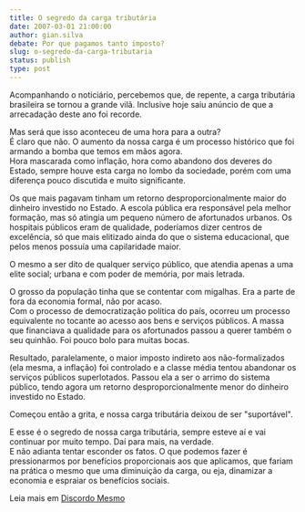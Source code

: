 ```yaml
---
title: O segredo da carga tributária
date: 2007-03-01 21:00:00
author: gian.silva
debate: Por que pagamos tanto imposto?
slug: o-segredo-da-carga-tributaria
status: publish 
type: post
---
```


Acompanhando o noticiário, percebemos que, de repente, a carga tributária brasileira se tornou a grande vilã. Inclusive hoje saiu anúncio de que a arrecadação deste ano foi recorde.  
  
Mas será que isso aconteceu de uma hora para a outra?  
É claro que não. O aumento da nossa carga é um processo histórico que foi armando a bomba que temos em mãos agora.  
Hora mascarada como inflação, hora como abandono dos deveres do Estado, sempre houve esta carga no lombo da sociedade, porém com uma diferença pouco discutida e muito significante.  
  
Os que mais pagavam tinham um retorno desproporcionalmente maior do dinheiro investido no Estado. A escola pública era responsável pela melhor formação, mas só atingia um pequeno número de afortunados urbanos. Os hospitais públicos eram de qualidade, poderíamos dizer centros de excelência, só que mais elitizado ainda do que o sistema educacional, que pelos menos possuía uma capilaridade maior.  
  
O mesmo a ser dito de qualquer serviço público, que atendia apenas a uma elite social; urbana e com poder de memória, por mais letrada.  
  
O grosso da população tinha que se contentar com migalhas. Era a parte de fora da economia formal, não por acaso.  
Com o processo de democratização política do país, ocorreu um processo equivalente no tocante ao acesso aos bens e serviços públicos. A massa que financiava a qualidade para os afortunados passou a querer também o seu quinhão. Foi pouco bolo para muitas bocas.  
  
Resultado, paralelamente, o maior imposto indireto aos não-formalizados (ela mesma, a inflação) foi controlado e a classe média tentou abandonar os serviços públicos superlotados. Passou ela a ser o arrimo do sistema público, tendo agora um retorno desproporcionalmente menor do dinheiro investido no Estado.  
  
Começou então a grita, e nossa carga tributária deixou de ser "suportável".  
  
E esse é o segredo de nossa carga tributária, sempre esteve aí e vai continuar por muito tempo. Daí para mais, na verdade.  
E não adianta tentar esconder os fatos. O que podemos fazer é pressionarmos por benefícios proporcionais aos que aplicamos, que fariam na prática o mesmo que uma diminuição da carga, ou eja, dinamizar a economia e espraiar os benefícios sociais.  
  
Leia mais em [Discordo Mesmo](http://eudiscordomesmo.blogspot.com/)


